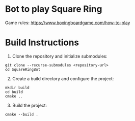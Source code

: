 # Bot to play Square Ring

Game rules: https://www.boxingboardgame.com/how-to-play

# Build Instructions
1. Clone the repository and initialize submodules:
```
git clone --recurse-submodules <repository-url>
cd SquareRingBot
```

2. Create a build directory and configure the project:
```
mkdir build
cd build
cmake ..
```

3. Build the project:
```
cmake --build .
```

